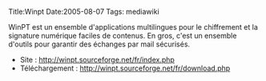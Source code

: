 Title:Winpt
Date:2005-08-07
Tags:  mediawiki

WinPT est un ensemble d'applications multilingues pour le chiffrement et
la signature numérique faciles de contenus. En gros, c'est un ensemble
d'outils pour garantir des échanges par mail sécurisés.

-   Site : <http://winpt.sourceforge.net/fr/index.php>
-   Téléchargement : <http://winpt.sourceforge.net/fr/download.php>


